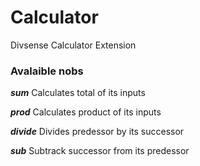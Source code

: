 # Calculator
Divsense Calculator Extension

### Avalaible nobs

***sum***
Calculates total of its inputs

***prod***
Calculates product of its inputs

***divide***
Divides predessor by its successor

***sub***
Subtrack successor from its predessor





